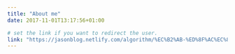 ```yaml
---
title: "About me"
date: 2017-11-01T13:17:56+01:00

# set the link if you want to redirect the user.
link: "https://jasonblog.netlify.com/algorithm/%EC%B2%AB-%ED%8F%AC%EC%8A%A4%ED%8C%85/"
---
```

